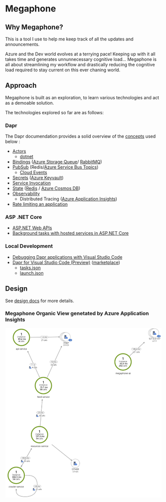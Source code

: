 # Megaphone

## Why Megaphone?

This is a tool I use to help me keep track of all the updates and announcements.

Azure and the Dev world evolves at a terrying pace! Keeping up with it all takes time and generates unnunnecessary cognitive load... Megaphone is all about streamlining my workflow and drastically reducing the cognitive load required to stay current on this ever chaning world.

## Approach

Megaphone is built as an exploration, to learn various technologies and act as a demoable solution. 

The technologies explored so far are as follows:

### Dapr

The Dapr documendation provides a solid overview of the [concepts](https://github.com/dapr/docs/tree/master/concepts) used below :

- [Actors](https://github.com/dapr/docs/blob/master/concepts/actors/README.md)
  - [dotnet](https://github.com/dapr/dotnet-sdk/blob/master/docs/get-started-dapr-actor.md)
- [Bindings](https://github.com/dapr/docs/blob/master/concepts/bindings/README.md) ([Azure Storage Queue](https://github.com/dapr/docs/blob/master/reference/specs/bindings/storagequeues.md)/ [RabbitMQ](https://github.com/dapr/docs/blob/master/reference/specs/bindings/rabbitmq.md))
- [PubSub](https://github.com/dapr/docs/blob/master/concepts/publish-subscribe-messaging/README.md) (Redis/[Azure Service Bus Topics](https://github.com/dapr/docs/blob/master/howto/setup-pub-sub-message-broker/setup-azure-servicebus.md))
  - [Cloud Events](https://github.com/cloudevents/spec/tree/v0.3)
- [Secrets](https://github.com/dapr/docs/blob/master/concepts/secrets/README.md) ([Azure Keyvault](https://github.com/dapr/docs/blob/master/howto/setup-secret-store/azure-keyvault.md))
- [Service Invocation](https://github.com/dapr/docs/blob/master/concepts/service-invocation/README.md)
- [State](https://github.com/dapr/docs/blob/master/concepts/state-management/README.md) ([Redis](https://github.com/dapr/docs/blob/master/howto/setup-state-store/setup-redis.md) / [Azure Cosmos DB](https://github.com/dapr/docs/blob/master/howto/setup-state-store/setup-azure-cosmosdb.md))
- [Observability](https://github.com/dapr/docs/blob/master/concepts/observability/README.md) 
  - Distributed Tracing ([Azure Application Insights](https://github.com/dapr/docs/blob/master/howto/diagnose-with-tracing/azure-monitor.md))
- [Rate limiting an application](https://github.com/dapr/docs/tree/master/howto/control-concurrency)

### ASP .NET Core

- [ASP.NET Web APIs](https://dotnet.microsoft.com/apps/aspnet/apis)
- [Background tasks with hosted services in ASP.NET Core](https://docs.microsoft.com/en-us/aspnet/core/fundamentals/host/hosted-services?view=aspnetcore-3.1&tabs=visual-studio)

### Local Development

- [Debugging Dapr applications with Visual Studio Code](https://blog.ehn.nu/2020/03/debugging-dapr-applications-with-visual-studio-code/)
- [Dapr for Visual Studio Code (Preview)](https://github.com/microsoft/vscode-dapr) ([marketplace](https://marketplace.visualstudio.com/items?itemName=ms-azuretools.vscode-dapr))
  - [tasks.json](./.vscode/tasks.json)
  - [launch.json](./.vscode/launch.json)

## Design

See [design docs](./docs/design.md) for more details.

### Megaphone Organic View genetated by Azure Application Insights

![megaphone organic view](./docs/media/megaphone-organic-view-application-insights.jpg)